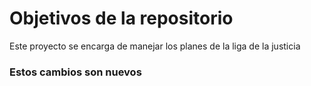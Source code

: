 # Objetivos de la repositorio

Este proyecto se encarga de manejar los planes de la liga de la justicia

### Estos cambios son nuevos